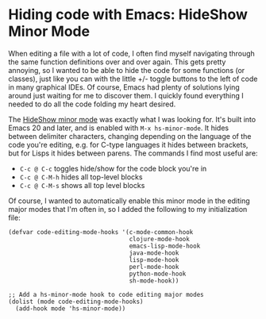 # Hiding code with Emacs: HideShow Minor Mode

When editing a file with a lot of code, I often find myself navigating through
the same function definitions over and over again. This gets pretty annoying, so
I wanted to be able to hide the code for some functions (or classes), just like
you can with the little +/- toggle buttons to the left of code in many graphical
IDEs. Of course, Emacs had plenty of solutions lying around just waiting for me
to discover them. I quickly found everything I needed to do all the code folding
my heart desired.

The
[HideShow minor mode](http://www.gnu.org/software/emacs/manual/html_node/emacs/Hideshow.html)
was exactly what I was looking for. It's built into Emacs 20 and later, and is
enabled with `M-x hs-minor-mode`. It hides between delimiter characters,
changing depending on the language of the code you're editing, e.g. for C-type
languages it hides between brackets, but for Lisps it hides between parens. The
commands I find most useful are:
* `C-c @ C-c` toggles hide/show for the code block you're in
* `C-c @ C-M-h` hides all top-level blocks
* `C-c @ C-M-s` shows all top level blocks

Of course, I wanted to automatically enable this minor mode in the editing major
modes that I'm often in, so I added the following to my initialization file:

```elisp
(defvar code-editing-mode-hooks '(c-mode-common-hook
                                  clojure-mode-hook
                                  emacs-lisp-mode-hook
                                  java-mode-hook
                                  lisp-mode-hook
                                  perl-mode-hook
                                  python-mode-hook
                                  sh-mode-hook))

;; Add a hs-minor-mode hook to code editing major modes
(dolist (mode code-editing-mode-hooks)
  (add-hook mode 'hs-minor-mode))
```
